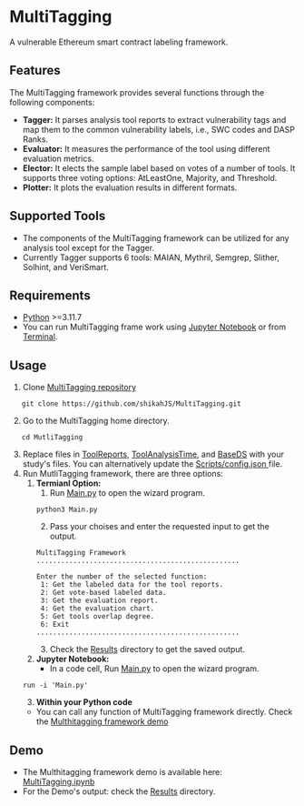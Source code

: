 # MultiTagging
A vulnerable Ethereum smart contract labeling framework.
## Features
The MultiTagging framework provides several functions through the following components:
*  **Tagger:** It parses analysis tool reports to extract vulnerability tags and map them to the common vulnerability labels, i.e., SWC codes and DASP Ranks.
*  **Evaluator:** It measures the performance of the tool using different evaluation metrics.
*  **Elector:** It elects the sample label based on votes of a number of tools. It supports three voting options: AtLeastOne, Majority, and Threshold.
*  **Plotter:** It plots the evaluation results in different formats.
## Supported Tools
* The components of the MultiTagging framework can be utilized for any analysis tool except for the Tagger.
* Currently Tagger supports 6 tools: MAIAN, Mythril, Semgrep, Slither, Solhint, and VeriSmart.
## Requirements
*  <A Href="https://www.python.org/">Python</A> >=3.11.7
*  You can run MultiTagging frame work using <A Href="https://jupyter.org/"> Jupyter Notebook</A> or from <A Href="https://support.apple.com/en-sa/guide/terminal/apd5265185d-f365-44cb-8b09-71a064a42125/mac">Terminal</A>.
## Usage
1.   Clone <A Href="https://github.com/shikahJS/MultiTagging/tree/main"> MultiTagging repository </A>
   ```
      git clone https://github.com/shikahJS/MultiTagging.git
   ```
2.   Go to the MultiTagging home directory.
   ```
      cd MutliTagging
   ```
3.   Replace files in <A Href="https://github.com/shikahJS/MultiTagging/tree/main/ToolReports">ToolReports</A>, <A Href="https://github.com/shikahJS/MultiTagging/tree/main/ToolAnalysisTime">ToolAnalysisTime</A>, and <A Href="https://github.com/shikahJS/MultiTagging/tree/main/BaseDS">BaseDS</A> with your study's files. You can alternatively update the <A Href="https://github.com/shikahJS/MultiTagging/blob/main/Scripts/config.json"> Scripts/config.json </A> file.
4.   Run MutliTagging framework, there are three options:
      1. **Termianl Option:**
         1.   Run <A Href="https://github.com/shikahJS/MultiTagging/blob/main/Main.py">Main.py</A> to open the wizard program. 
         ```
         python3 Main.py
         ```
         2.   Pass your choises and enter the requested input to get the output.
         ```
         MultiTagging Framework
         ..................................................
         
         Enter the number of the selected function:
          1: Get the labeled data for the tool reports.
          2: Get vote-based labeled data. 
          3: Get the evaluation report.
          4: Get the evaluation chart.
          5: Get tools overlap degree.
          6: Exit
         ..................................................
         ```
         3.   Check the <A Href="https://github.com/shikahJS/MultiTagging/tree/06153cf181ad723e61420d5480c5f319ef4aaafe/Results">Results</A> directory to get the saved output.
      2. **Jupyter Notebook:**
         * In a code cell, Run <A Href="https://github.com/shikahJS/MultiTagging/blob/main/Main.py">Main.py</A> to open the wizard program. 
      ```
      run -i 'Main.py'
      ```
      3. **Within your Python code**
        *   You can call any function of MultiTagging framework directly. Check the <A Href="https://github.com/shikahJS/MultiTagging/blob/main/MultiTagging.ipynb">Multhitagging framework demo</A>
## Demo
*  The Multhitagging framework demo is available here: <A Href="https://github.com/shikahJS/MultiTagging/blob/main/MultiTagging.ipynb">MultiTagging.ipynb</A>
*  For the Demo's output: check the <A Href="https://github.com/shikahJS/MultiTagging/tree/06153cf181ad723e61420d5480c5f319ef4aaafe/Results">Results</A> directory.
